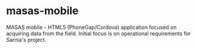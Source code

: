 masas-mobile
============

MASAS mobile - HTML5 (PhoneGap/Cordova) application focused on acquiring data from the field. Initial focus is on operational requirements for Sarnia's project.